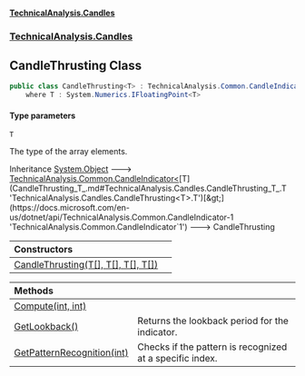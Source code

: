 #### [TechnicalAnalysis.Candles](TechnicalAnalysis.Candles.md 'TechnicalAnalysis.Candles')
### [TechnicalAnalysis.Candles](TechnicalAnalysis.Candles.md#TechnicalAnalysis.Candles 'TechnicalAnalysis.Candles')

## CandleThrusting<T> Class

```csharp
public class CandleThrusting<T> : TechnicalAnalysis.Common.CandleIndicator<T>
    where T : System.Numerics.IFloatingPoint<T>
```
#### Type parameters

<a name='TechnicalAnalysis.Candles.CandleThrusting_T_.T'></a>

`T`

The type of the array elements.

Inheritance [System.Object](https://docs.microsoft.com/en-us/dotnet/api/System.Object 'System.Object') &#129106; [TechnicalAnalysis.Common.CandleIndicator&lt;](https://docs.microsoft.com/en-us/dotnet/api/TechnicalAnalysis.Common.CandleIndicator-1 'TechnicalAnalysis.Common.CandleIndicator`1')[T](CandleThrusting_T_.md#TechnicalAnalysis.Candles.CandleThrusting_T_.T 'TechnicalAnalysis.Candles.CandleThrusting<T>.T')[&gt;](https://docs.microsoft.com/en-us/dotnet/api/TechnicalAnalysis.Common.CandleIndicator-1 'TechnicalAnalysis.Common.CandleIndicator`1') &#129106; CandleThrusting<T>

| Constructors | |
| :--- | :--- |
| [CandleThrusting(T[], T[], T[], T[])](CandleThrusting_T_.CandleThrusting(T[],T[],T[],T[]).md 'TechnicalAnalysis.Candles.CandleThrusting<T>.CandleThrusting(T[], T[], T[], T[])') | |

| Methods | |
| :--- | :--- |
| [Compute(int, int)](CandleThrusting_T_.Compute(int,int).md 'TechnicalAnalysis.Candles.CandleThrusting<T>.Compute(int, int)') | |
| [GetLookback()](CandleThrusting_T_.GetLookback().md 'TechnicalAnalysis.Candles.CandleThrusting<T>.GetLookback()') | Returns the lookback period for the indicator. |
| [GetPatternRecognition(int)](CandleThrusting_T_.GetPatternRecognition(int).md 'TechnicalAnalysis.Candles.CandleThrusting<T>.GetPatternRecognition(int)') | Checks if the pattern is recognized at a specific index. |
